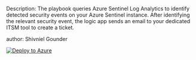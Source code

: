 Description: The playbook queries Azure Sentinel Log Analytics to identify detected security events on your Azure Sentinel instance. After identifying the relevant security event, the logic app sends an email to your dedicated ITSM tool to create a ticket.

author: Shivniel Gounder

[![Deploy to Azure](https://aka.ms/deploytoazurebutton)](https://portal.azure.com/#create/Microsoft.Template/uri/https%3A%2F%2Fraw.githubusercontent.com%2FShivniel%2FAzure%2Fmaster%2FAzure%2520Sentinel%2FAzure%2520Sentinel%2520Playbooks%2FITSM%2520Ticket%2Fazuredeploy.json)
